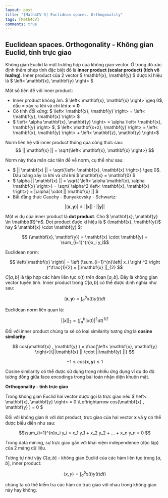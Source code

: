 ```yaml
---
layout: post
title: "[Math4CV-3] Euclidean spaces. Orthogonality"
tags: [Math4CV]
comments: true
---
```


## Euclidean spaces. Orthogonality - Không gian Euclid, tính trực giao

Không gian Euclid là một trường hợp của không gian vector. Ở trong đó xác định thêm phép tính đặc biệt đó là **inner product (scalar product) (tích vô hướng)**. Inner product của 2 vector $ \mathbf{x}, \mathbf{y} $ được kí hiệu là $ \left< \mathbf{x}, \mathbf{y} \right> $

Một số tiên đề với inner product:
- Inner product không âm. $ \left< \mathbf{x}, \mathbf{x} \right> \geq 0$, dấu = xảy ra khi và chỉ khi $\mathbf{x} = \mathbf{0}$
- Có tính đối xứng: $ \left< \mathbf{x}, \mathbf{y} \right> = \left< \mathbf{y}, \mathbf{x} \right> $
- $ \left< \alpha \mathbf{x}, \mathbf{y} \right> = \alpha \left< \mathbf{x}, \mathbf{y} \right> $, $ \left< \mathbf{x+z}, \mathbf{y} \right> = \left< \mathbf{x}, \mathbf{y} \right> + \left< \mathbf{z}, \mathbf{y} \right>$

Norm liên hệ với inner product thông qua công thức sau:
$$ || \mathbf{x} || = \sqrt{\left< \mathbf{x}, \mathbf{x} \right>} $$

Norm này thỏa mãn các tiên đề về norm, cụ thể như sau:
- $ || \mathbf{x} || = \sqrt{\left< \mathbf{x}, \mathbf{x} \right>} \geq 0$. Dấu bằng xảy ra khi và chỉ khi $ \mathbf{x} = \mathbf{0} $
- $ \alpha || \mathbf{x} || = \sqrt{ \left< \alpha \mathbf{x}, \alpha \mathbf{x} \right>} = \sqrt{ \alpha^2 \left< \mathbf{x}, \mathbf{x} \right>} = |\alpha| \cdot || \mathbf{x} || $
- Bất đẳng thức Cauchy - Bunyakovsky - Schwartz: 

$$ \left| \left< \mathbf{x}, \mathbf{y} \right> \right| \leq || \mathbf{x} || \cdot || \mathbf{y} || $$

Một ví dụ của inner product là **dot product**. Cho $ \mathbf{x}, \mathbf{y} \in \mathbb{R}^n$. Dot product được kí hiệu là $  (\mathbf{x}, \mathbf{y})$ hay $ \mathbf{x} \cdot \mathbf{y} $:

$$ (\mathbf{x}, \mathbf{y}) =  \mathbf{x} \cdot \mathbf{y} = \sum_{i=1}^{n}x_i y_i$$

Euclidean norm:

$$ \left\|\mathbf{x} \right\| = \left (\sum_{i=1}^{n}\left| x_i \right|^2  \right )^\frac{1}{2} = ||\mathbf{x} ||_{2}  $$

$C[a, b]$ là tập hợp các hàm liên tục $x(t)$ trên đoạn $[a, b]$. Đây là không gian vector tuyến tính. Inner product trong $C[a, b]$ có thể được định nghĩa như sau:

$$\left< \mathbf{x}, \mathbf{y}\right> = \int_{a}^{b}x(t)y(t)dt$$

Euclidean norm liên quan là:

$$||x||_2 = (\int_{a}^{b}|x(t)|^2 dt)^{1/2}$$

Đối với inner product chúng ta sẽ có loại similarity tương ứng là **cosine similarity**:

$$ cos(\mathbf{x} , \mathbf{y} ) = \frac{\left< \mathbf{x}, \mathbf{y} \right>}{||\mathbf{x} || \cdot ||\mathbf{y} ||}  $$

$$ -1 \leq cos(\mathbf{x} , \mathbf{y} ) \leq  1 $$

Cosine similarity có thể được sử dụng trong nhiều ứng dụng ví dụ đo độ tương đồng giữa face encodings trong bài toán nhận diện khuôn mặt.

**Orthogonality - tính trực giao**

Trong không gian Euclid hai vector được gọi là trực giao nếu $ \left< \mathbf{x}, \mathbf{y} \right> = 0 \Leftrightarrow cos(\mathbf{x} , \mathbf{y} ) = 0 $

Đối với không gian $\mathbb{R}$ với dot product, trực giao của hai vector $\mathbf{x}$ và $\mathbf{y}$ có thể được biểu diễn như sau:

$$\sum_{i=1}^{n}x_i y_i = x_1 y_1 + x_2 y_2 + ... + x_n y_n = 0 $$

Trong data mining, sự trực giao gần với khái niệm independence (độc lập) của 2 mảng dữ liệu. 

Tương tự như vậy $C[a, b]$ - không gian Euclid của các hàm liên tục trong $[a, b]$, inner product:

$$\left< x, y\right> = \int_{a}^{b}x(t)y(t) dt)$$

chúng ta có thể kiểm tra các hàm có trực giao với nhau trong không gian này hay không.








